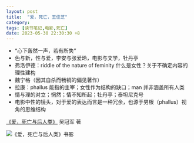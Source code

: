 ```yaml
---
layout: post
title:  "爱，死亡，王佳芝"
category: 
tags: [读书笔记,电影,死亡]
date: 2023-05-30 22:30:30 +8
---
```


- “心下轰然一声，若有所失”
- 色与新，性与爱，李安与张爱玲，电影与文学，牡丹亭
- 弗洛伊德：riddle of the nature of feminity 什么是女性？关于不确定内容的理性建构
- 魏宁格（因其自杀而畅销的偏见著作）
- 拉康：phallus 能指的主宰；女性作为结构的缺口；man 并非涵盖所有人类
- 情与理的对立；惘然；情不知所起；牡丹亭；泰坦尼克号
- 电影中性的镜头，对于爱的表达而言是一种冗余，也源于男根（phallus）视角的思维结构

[《爱，死亡与后人类》](https://book.douban.com/subject/34858181/) 吴冠军 著

![《爱，死亡与后人类》书影](https://img2.doubanio.com/view/subject/l/public/s33533891.jpg)